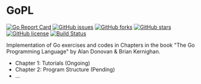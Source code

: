 # GoPL

[![Go Report Card](https://goreportcard.com/badge/github.com/ch3nkula/GoPL)](https://goreportcard.com/report/github.com/ch3nkula/GoPL)   [![GitHub issues](https://img.shields.io/github/issues/ch3nkula/GoPL.svg)](https://github.com/ch3nkula/GoPL/issues)   [![GitHub forks](https://img.shields.io/github/forks/ch3nkula/GoPL.svg)](https://github.com/ch3nkula/GoPL/network)   [![GitHub stars](https://img.shields.io/github/stars/ch3nkula/GoPL.svg)](https://github.com/ch3nkula/GoPL/stargazers)   [![GitHub license](https://img.shields.io/badge/license-MIT-blue.svg)](https://raw.githubusercontent.com/ch3nkula/GoPL/master/LICENSE)   [![Build Status](https://travis-ci.org/ch3nkula/GoPL.svg?branch=master)](https://travis-ci.org/ch3nkula/GoPL)

Implementation of Go exercises and codes in Chapters in the book "The Go Programming Language" 
by Alan Donovan &amp; Brian Kernighan.

* Chapter 1: Tutorials (Ongoing)
* Chapter 2: Program Structure (Pending)
* ...
